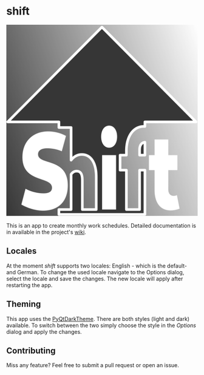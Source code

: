 # shift

![icon](icon.svg)

This is an app to create monthly work schedules. Detailed documentation is 
in available in the project's [wiki](https://github.com/olk90/shift/wiki).

## Locales

At the moment _shift_ supports two locales: English - which is the default- and
German. To change the used locale navigate to the Options dialog, select the
locale and save the changes. The new locale will apply after restarting the app.

## Theming

This app uses the [PyQtDarkTheme](https://github.com/5yutan5/PyQtDarkTheme).
There are both styles (light and dark) available. To switch between the two
simply choose the style in the _Options_ dialog and apply the changes.

## Contributing

Miss any feature? Feel free to submit a pull request or open an issue.
